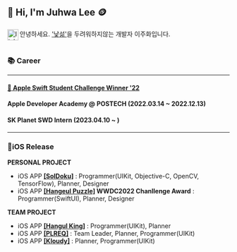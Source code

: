 ## 👋 Hi, I'm Juhwa Lee 🪙

<a href='https://kr.linkedin.com/in/juhwa-lee-4a7524235'><img align='left' alt="linkedin" src="https://user-images.githubusercontent.com/74142881/167264589-fc25b22f-bd46-47c0-958f-9224db13ca88.png" height='25px'/></a> 
안녕하세요. ['낯섦'](https://drive.google.com/file/d/1Z8scc5WRrGFaUztEbPiwDqIK5JbfGKch/view?usp=sharing)을 두려워하지않는 개발자 이주화입니다.
<br/>
<br/>

### 📚 Career
---
#### **<a href="https://www.linkedin.com/pulse/%25E3%2585%2581wwdc22-swift-%25ED%2595%2599%25EC%2583%259D-%25EC%25B1%258C%25EB%25A6%25B0%25EC%25A7%2580-%25EC%259C%2584%25EB%2584%2588-%25EC%258A%25A4%25ED%2586%25A0%25EB%25A6%25AC-part-1-eunjeong-gwen-kim/?trackingId=GFNnk3HgwBu%2FOz%2FH6XlR%2Bw%3D%3D">🏅 Apple Swift Student Challenge Winner '22</a>**
#### **Apple Developer Academy @ POSTECH** (2022.03.14 ~ 2022.12.13)
#### **SK Planet SWD Intern** (2023.04.10 ~ )

---
### 📱iOS Release
**PERSONAL PROJECT**
* iOS APP **<a href="https://apps.apple.com/kr/app/soldoku/id6443436449">[SolDoku]</a>** : Programmer(UIKit, Objective-C, OpenCV, TensorFlow), Planner, Designer
* iOS APP **<a href="https://apps.apple.com/kr/app/hangeul-puzzle/id1634394239?l=en">[Hangeul Puzzle]</a> WWDC2022 Chanllenge Award** : Programmer(SwiftUI), Planner, Designer

**TEAM PROJECT**
* iOS APP **<a href="https://apps.apple.com/kr/app/hangulking/id1637450662?l=en">[Hangul King]</a>** : Programmer(UIKit), Planner
* iOS APP **<a href="https://apps.apple.com/kr/app/plreq/id6444010757?l=en">[PLREQ]</a>** : Team Leader, Planner, Programmer(UIKit)
* iOS APP **<a href="https://apps.apple.com/kr/app/kloudy-charactercheck-weather/id6444051667">[Kloudy]</a>** : Planner, Programmer(UIKit)
